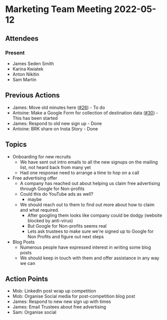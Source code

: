 # Marketing Team Meeting 2022-05-12

## Attendees

### Present

- James Seden Smith
- Karina Kwiatek
- Anton Nikitin
- Sam Martin

## Previous Actions

- James: Move old minutes here ([#26](https://github.com/srobo/marketing-team-minutes/issues/26)) - To do
- Antoine: Make a Google Form for collection of destination data ([#30](https://github.com/srobo/marketing-team-minutes/issues/30)) - This has been started
- James: Respond to old new sign up - Done
- Antoine: BRK share on Insta Story - Done

## Topics

- Onboarding for new recruits
  - We have sent out intro emails to all the new signups on the mailing list, not heard back from many yet
  - Had one response need to arrange a time to hop on a call
- Free advertising offer
  - A company has reached out about helping us claim free advertising through Google for Non-profits
  - Could this do YouTube ads as well?
    - maybe
  - We should reach out to them to find out more about how to claim and what required.
    - After googling them looks like company could be dodgy (website blocked by anti-virus)
    - But Google for Non-profits seems real
    - Lets ask trustees to make sure we're signed up to Google for Non Profits and figure out next steps
- Blog Posts
  - Numerous people have expressed interest in writing some blog posts
  - We should keep in touch with them and offer assistance in any way we can

## Action Points

- Mob: LinkedIn post wrap up competition
- Mob: Organise Social media for post-competition blog post
- James: Respond to new new sign up with times
- James: Email Trustees about free advertising
- Sam: Organise social
